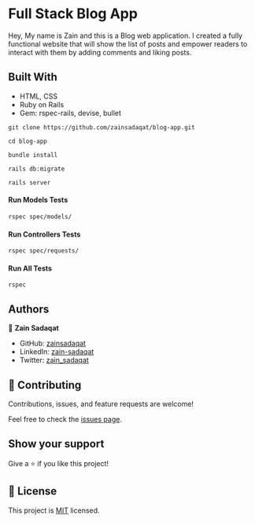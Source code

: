 # Full Stack Blog App

Hey, My name is Zain and this is a Blog web application. I created a fully functional website that will show the list of posts and empower readers to interact with them by adding comments and liking posts.

## Built With

- HTML, CSS
- Ruby on Rails
- Gem: rspec-rails, devise, bullet

`git clone https://github.com/zainsadaqat/blog-app.git`

`cd blog-app`

`bundle install`

`rails db:migrate`

`rails server`

#### Run Models Tests

`rspec spec/models/`

#### Run Controllers Tests

`rspec spec/requests/`

#### Run All Tests

`rspec`

## Authors

👤 **Zain Sadaqat**

- GitHub: [zainsadaqat](https://github.com/zainsadaqat)
- LinkedIn: [zain-sadaqat](https://www.linkedin.com/in/zain-sadaqat/)
- Twitter: [zain_sadaqat](https://www.twitter.com/in/zain_sadaqat/)

## 🤝 Contributing

Contributions, issues, and feature requests are welcome!

Feel free to check the [issues page](../../issues/).

## Show your support

Give a ⭐️ if you like this project!

## 📝 License

This project is [MIT](./MIT.md) licensed.
